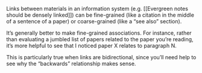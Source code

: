 Links between materials in an information system (e.g. [[Evergreen notes should be densely linked]]) can be fine-grained (like a citation in the middle of a sentence of a paper) or coarse-grained (like a “see also” section).

It’s generally better to make fine-grained associations. For instance, rather than evaluating a jumbled list of papers related to the paper you’re reading, it’s more helpful to see that I noticed paper X relates to paragraph N.

This is particularly true when links are bidirectional, since you’ll need help to see why the “backwards” relationship makes sense.